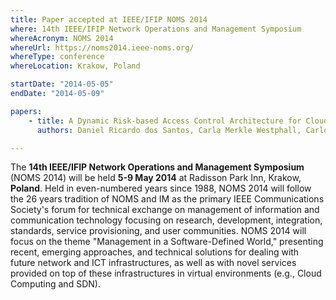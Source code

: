 ```yaml
---
title: Paper accepted at IEEE/IFIP NOMS 2014
where: 14th IEEE/IFIP Network Operations and Management Symposium
whereAcronym: NOMS 2014
whereUrl: https://noms2014.ieee-noms.org/
whereType: conference
whereLocation: Krakow, Poland

startDate: "2014-05-05"
endDate: "2014-05-09"

papers:
    - title: A Dynamic Risk-based Access Control Architecture for Cloud Computing
      authors: Daniel Ricardo dos Santos, Carla Merkle Westphall, Carlos Becker Westphall

---
```


The **14th IEEE/IFIP Network Operations and Management Symposium** (NOMS 2014) will be held **5-9 May 2014** at Radisson Park Inn, Krakow, **Poland**. Held in even-numbered years since 1988, NOMS 2014 will follow the 26 years tradition of NOMS and IM as the primary IEEE Communications Society's forum for technical exchange on management of information and communication technology focusing on research, development, integration, standards, service provisioning, and user communities. NOMS 2014 will focus on the theme "Management in a Software-Defined World," presenting recent, emerging approaches, and technical solutions for dealing with future network and ICT infrastructures, as well as with novel services provided on top of these infrastructures in virtual environments (e.g., Cloud Computing and SDN).